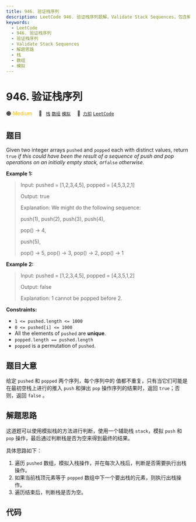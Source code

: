 ```yaml
---
title: 946. 验证栈序列
description: LeetCode 946. 验证栈序列题解，Validate Stack Sequences，包含解题思路、复杂度分析以及完整的 JavaScript 代码实现。
keywords:
  - LeetCode
  - 946. 验证栈序列
  - 验证栈序列
  - Validate Stack Sequences
  - 解题思路
  - 栈
  - 数组
  - 模拟
---
```


# 946. 验证栈序列

🟠 <font color=#ffb800>Medium</font>&emsp; 🔖&ensp; [`栈`](/tag/stack.md) [`数组`](/tag/array.md) [`模拟`](/tag/simulation.md)&emsp; 🔗&ensp;[`力扣`](https://leetcode.cn/problems/validate-stack-sequences) [`LeetCode`](https://leetcode.com/problems/validate-stack-sequences)

## 题目

Given two integer arrays `pushed` and `popped` each with distinct values,
return `true` _if this could have been the result of a sequence of push and
pop operations on an initially empty stack, or_`false` _otherwise._

**Example 1:**

> Input: pushed = [1,2,3,4,5], popped = [4,5,3,2,1]
>
> Output: true
>
> Explanation: We might do the following sequence:
>
> push(1), push(2), push(3), push(4),
>
> pop() -> 4,
>
> push(5),
>
> pop() -> 5, pop() -> 3, pop() -> 2, pop() -> 1

**Example 2:**

> Input: pushed = [1,2,3,4,5], popped = [4,3,5,1,2]
>
> Output: false
>
> Explanation: 1 cannot be popped before 2.

**Constraints:**

- `1 <= pushed.length <= 1000`
- `0 <= pushed[i] <= 1000`
- All the elements of `pushed` are **unique**.
- `popped.length == pushed.length`
- `popped` is a permutation of `pushed`.

## 题目大意

给定 `pushed` 和 `popped` 两个序列，每个序列中的 值都不重复，只有当它们可能是在最初空栈上进行的推入 `push` 和弹出 `pop` 操作序列的结果时，返回 `true`；否则，返回 `false` 。

## 解题思路

这道题可以使用模拟栈的方法进行判断，使用一个辅助栈 `stack`，模拟 `push` 和 `pop` 操作，最后通过判断栈是否为空来得到最终的结果。

具体思路如下：

1. 遍历 `pushed` 数组，模拟入栈操作，并在每次入栈后，判断是否需要执行出栈操作。
2. 如果当前栈顶元素等于 `popped` 数组中下一个要出栈的元素，则执行出栈操作。
3. 遍历结束后，判断栈是否为空。

## 代码

```javascript

```
